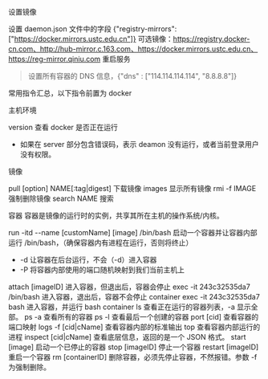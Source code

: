 设置镜像

设置 daemon.json 文件中的字段
{"registry-mirrors": ["https://docker.mirrors.ustc.edu.cn"]}
可选镜像：https://registry.docker-cn.com、http://hub-mirror.c.163.com、https://docker.mirrors.ustc.edu.cn、https://reg-mirror.qiniu.com
重启服务

> 设置所有容器的 DNS 信息，{"dns" : ["114.114.114.114", "8.8.8.8"]}

常用指令汇总，以下指令前置为 docker

主机环境

version 查看 docker 是否正在运行

- 如果在 server 部分包含错误码，表示 deamon 没有运行，或者当前登录用户没有权限。

镜像

pull [option] NAME[:tag|digest] 下载镜像
images 显示所有镜像
rmi -f IMAGE 强制删除镜像
search NAME 搜索

容器
容器是镜像的运行时的实例，共享其所在主机的操作系统/内核。

run -itd --name [customName] [image] /bin/bash 启动一个容器并让容器内部运行 /bin/bash，（确保容器内有进程在运行，否则将终止）

- -d 让容器在后台运行，不会（-d）进入容器
- -P 将容器内部使用的端口随机映射到我们当前主机上

attach [imageID] 进入容器，但退出后，容器会停止
exec -it 243c32535da7 /bin/bash 进入容器，退出后，容器不会停止
container exec -it 243c32535da7 bash 进入容器，并运行 bash
container ls 查看正在运行的容器列表，-a 显示全部。
ps -a 查看所有的容器
ps -l 查看最后一个创建的容器
port [cid] 查看容器的端口映射
logs -f [cid|cName] 查看容器内部的标准输出
top 查看容器内部运行的进程
inspect [cid|cName] 查看底层信息，返回的是一个 JSON 格式。
start [image] 启动一个已停止的容器
stop [imageID] 停止一个容器
restart [imageID] 重启一个容器
rm [containerID] 删除容器，必须先停止容器，不然报错。参数 -f 为强制删除。
